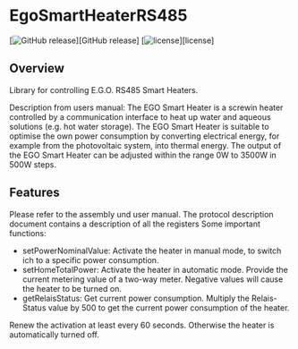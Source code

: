 # EgoSmartHeaterRS485
[![GitHub release](https://img.shields.io/github/release/th-hock/EgoSmartHeaterRS485.svg)][GitHub release]
[![license](https://img.shields.io/github/license/th-hock/EgoSmartHeaterRS485.svg)][license]

## Overview
Library for controlling E.G.O. RS485 Smart Heaters.

Description from users manual:
The EGO Smart Heater is a screwin heater controlled by a communication interface to heat up water and aqueous solutions (e.g. hot water storage).
The EGO Smart Heater is suitable to optimise the own power consumption by converting electrical energy, for example from the photovoltaic system, into thermal energy.
The output of the EGO Smart Heater can be adjusted within the range 0W to 3500W in 500W steps.

## Features
Please refer to the assembly und user manual. The protocol description document contains a description of all the registers
Some important functions:
 - setPowerNominalValue: Activate the heater in manual mode, to switch ich to a specific power consumption.
 - setHomeTotalPower: Activate the heater in automatic mode. Provide the current metering value of a two-way meter. Negative values will cause the heater to be turned on.
 - getRelaisStatus: Get current power consumption. Multiply the Relais-Status value by 500 to get the current power consumption of the heater.

Renew the activation at least every 60 seconds. Otherwise the heater is automatically turned off.
